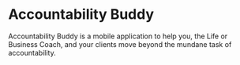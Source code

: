 # Accountability Buddy

Accountability Buddy is a mobile application to help you, the Life or Business Coach, and your clients move beyond the mundane task of accountability.
